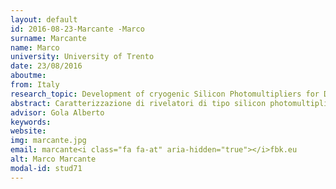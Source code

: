```yaml
---
layout: default 
id: 2016-08-23-Marcante -Marco
surname: Marcante 
name: Marco
university: University of Trento
date: 23/08/2016
aboutme: 
from: Italy
research_topic: Development of cryogenic Silicon Photomultipliers for Dark Matter search
abstract: Caratterizzazione di rivelatori di tipo silicon photomultiplier (SiPM) nei laboratori del gruppo IRIS di FBK, con particolare attenzione alla loro applicazione nell'esperimento Dark Side. Le specifiche d'interesse riguardano tutte le caratteristiche di rumore del SiPM, l'efficienza di rivelazione della luce (PDE) e le loro variazioni alle temperature criogeniche previste dall'esperimento
advisor: Gola Alberto
keywords: 
website: 
img: marcante.jpg
email: marcante<i class="fa fa-at" aria-hidden="true"></i>fbk.eu
alt: Marco Marcante 
modal-id: stud71
---
```

